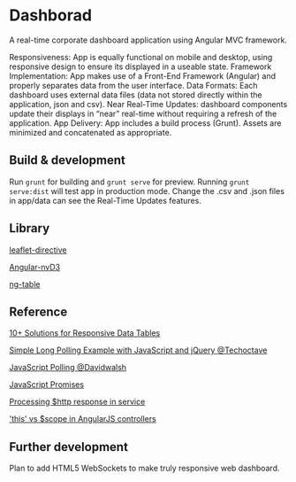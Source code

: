 # Dashborad
A real-time corporate dashboard application using Angular MVC framework.

Responsiveness: App is equally functional on mobile and desktop, using responsive design to ensure its displayed in a useable state.
Framework Implementation: App makes use of a Front-End Framework (Angular) and properly separates data from the user interface.
Data Formats: Each dashboard uses external data files (data not stored directly within the application, json and csv).
Near Real-Time Updates: dashboard components update their displays in “near” real-time without requiring a refresh of the application.
App Delivery: App includes a build process (Grunt). Assets are minimized and concatenated as appropriate.

## Build & development
Run `grunt` for building and `grunt serve` for preview.
Running `grunt serve:dist` will test app in production mode.
Change the .csv and .json files in app/data can see the Real-Time Updates features. 

## Library
[leaflet-directive](http://tombatossals.github.io/angular-leaflet-directive/#!/)

[Angular-nvD3](http://krispo.github.io/angular-nvd3/#/)

[ng-table](http://ng-table.com/#/)

## Reference
[10+ Solutions for Responsive Data Tables](http://exisweb.net/responsive-table-plugins-and-patterns)

[Simple Long Polling Example with JavaScript and jQuery @Techoctave](https://techoctave.com/c7/posts/60-simple-long-polling-example-with-javascript-and-jquery)

[JavaScript Polling @Davidwalsh](https://davidwalsh.name/javascript-polling)

[JavaScript Promises](http://www.html5rocks.com/en/tutorials/es6/promises/)

[Processing $http response in service](http://stackoverflow.com/questions/12505760/processing-http-response-in-service)

['this' vs $scope in AngularJS controllers](http://stackoverflow.com/questions/11605917/this-vs-scope-in-angularjs-controllers)

## Further development
Plan to add HTML5 WebSockets to make truly responsive web dashboard.

